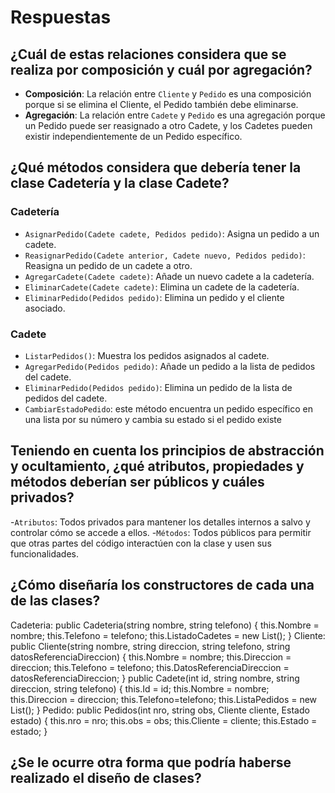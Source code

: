 # Respuestas

## ¿Cuál de estas relaciones considera que se realiza por composición y cuál por agregación?

- **Composición**: La relación entre `Cliente` y `Pedido` es una composición porque si se elimina el Cliente, el Pedido también debe eliminarse.
- **Agregación**: La relación entre `Cadete` y `Pedido` es una agregación porque un Pedido puede ser reasignado a otro Cadete, y los Cadetes pueden existir independientemente de un Pedido específico.

## ¿Qué métodos considera que debería tener la clase Cadetería y la clase Cadete?

### Cadetería

- `AsignarPedido(Cadete cadete, Pedidos pedido)`: Asigna un pedido a un cadete.
- `ReasignarPedido(Cadete anterior, Cadete nuevo, Pedidos pedido)`: Reasigna un pedido de un cadete a otro.
- `AgregarCadete(Cadete cadete)`: Añade un nuevo cadete a la cadetería.
- `EliminarCadete(Cadete cadete)`: Elimina un cadete de la cadetería.
- `EliminarPedido(Pedidos pedido)`: Elimina un pedido y el cliente asociado.
### Cadete
- `ListarPedidos()`: Muestra los pedidos asignados al cadete.
- `AgregarPedido(Pedidos pedido)`: Añade un pedido a la lista de pedidos del cadete.
- `EliminarPedido(Pedidos pedido)`: Elimina un pedido de la lista de pedidos del cadete.
- `CambiarEstadoPedido`: este método encuentra un pedido específico en una lista por su número y cambia su estado si el pedido existe
## Teniendo en cuenta los principios de abstracción y ocultamiento, ¿qué atributos, propiedades y métodos deberían ser públicos y cuáles privados?
-`Atributos`: Todos privados para mantener los detalles internos a salvo y controlar cómo se accede a ellos.
-`Métodos`: Todos públicos para permitir que otras partes del código interactúen con la clase y usen sus funcionalidades.

## ¿Cómo diseñaría los constructores de cada una de las clases?
Cadeteria:
public Cadeteria(string nombre, string telefono)
{
this.Nombre = nombre;
this.Telefono = telefono;
this.ListadoCadetes = new List<Cadete>();
}
Cliente:
public Cliente(string nombre, string direccion, string telefono, string datosReferenciaDireccion)
{
this.Nombre = nombre;
this.Direccion = direccion;
this.Telefono = telefono;
this.DatosReferenciaDireccion = datosReferenciaDireccion;
}
public Cadete(int id, string nombre, string direccion, string telefono)
{
this.Id = id;
this.Nombre = nombre;
this.Direccion = direccion;
this.Telefono=telefono;
this.ListaPedidos = new List<Pedidos>();
}
Pedido:
public Pedidos(int nro, string obs, Cliente cliente, Estado estado)
{
this.nro = nro;
this.obs = obs;
this.Cliente = cliente;
this.Estado = estado;
}

## ¿Se le ocurre otra forma que podría haberse realizado el diseño de clases?
